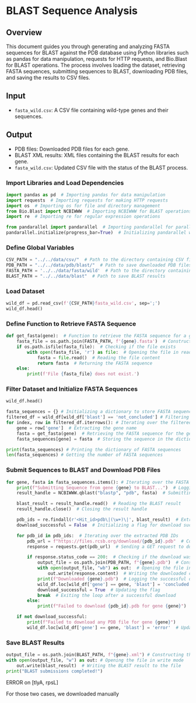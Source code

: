 <!-- ---
layout: default
title: BLAST Sequence Analysis
parent: Preprocess Index
nav_order: 11
--- -->

# BLAST Sequence Analysis

## Overview

This document guides you through generating and analyzing FASTA sequences for BLAST against the PDB database using Python libraries such as pandas for data manipulation, requests for HTTP requests, and Bio.Blast for BLAST operations. The process involves loading the dataset, retrieving FASTA sequences, submitting sequences to BLAST, downloading PDB files, and saving the results to CSV files.

## Input

- `fasta_wild.csv`: A CSV file containing wild-type genes and their sequences.

## Output

- PDB files: Downloaded PDB files for each gene.
- BLAST XML results: XML files containing the BLAST results for each gene.
- `fasta_wild.csv`: Updated CSV file with the status of the BLAST process.

### Import Libraries and Load Dependencies

```python
import pandas as pd  # Importing pandas for data manipulation
import requests  # Importing requests for making HTTP requests
import os  # Importing os for file and directory management
from Bio.Blast import NCBIWWW  # Importing NCBIWWW for BLAST operations
import re  # Importing re for regular expression operations

from pandarallel import pandarallel  # Importing pandarallel for parallel processing
pandarallel.initialize(progress_bar=True)  # Initializing pandarallel with a progress bar
```

### Define Global Variables

```python
CSV_PATH = "../../data/csv/"  # Path to the directory containing CSV files
PDB_PATH = "../../data/pdb/blast/"  # Path to save downloaded PDB files
FASTA_PATH = '../../data/fasta/wild'  # Path to the directory containing FASTA files
BLAST_PATH = "../../data/blast"  # Path to save BLAST results
```

### Load Dataset

```python
wild_df = pd.read_csv(f'{CSV_PATH}fasta_wild.csv', sep=';')
wild_df.head()
```

### Define Function to Retrieve FASTA Sequence

```python
def get_fasta(gene):  # Function to retrieve the FASTA sequence for a given gene
    fasta_file = os.path.join(FASTA_PATH, f'{gene}.fasta')  # Constructing the file path for the FASTA file
    if os.path.isfile(fasta_file):  # Checking if the file exists
        with open(fasta_file, 'r') as file:  # Opening the file in read mode
            fasta = file.read()  # Reading the file content
            return fasta  # Returning the FASTA sequence
    else:
        print(f'File {fasta_file} does not exist.')
```

### Filter Dataset and Initialize FASTA Sequences

```python
wild_df.head()

fasta_sequences = {} # Initializing a dictionary to store FASTA sequences
filtered_df = wild_df[wild_df['blast'] == 'not_concluded'] # Filtering rows where the blast status is 'not_concluded'
for index, row in filtered_df.iterrows(): # Iterating over the filtered rows
    gene = row['gene']  # Extracting the gene name
    fasta = get_fasta(gene)  # Retrieving the FASTA sequence for the gene
    fasta_sequences[gene] = fasta  # Storing the sequence in the dictionary

print(fasta_sequences) # Printing the dictionary of FASTA sequences
len(fasta_sequences) # Getting the number of FASTA sequences
```

### Submit Sequences to BLAST and Download PDB Files

```python
for gene, fasta in fasta_sequences.items(): # Iterating over the FASTA sequences
    print(f"Submitting Sequence from gene {gene} to BLAST...")  # Logging the BLAST submission
    result_handle = NCBIWWW.qblast("blastp", "pdb", fasta)  # Submitting the sequence to BLAST (protein to PDB database)

    blast_result = result_handle.read()  # Reading the BLAST result
    result_handle.close()  # Closing the result handle

    pdb_ids = re.findall(r'<Hit_id>pdb\|(\w+)\|', blast_result)  # Extracting PDB IDs from the result using regex
    download_successful = False  # Initializing a flag for download success

    for pdb_id in pdb_ids:  # Iterating over the extracted PDB IDs
        pdb_url = f"https://files.rcsb.org/download/{pdb_id}.pdb"  # Constructing the URL for the PDB file
        response = requests.get(pdb_url)  # Sending a GET request to download the PDB file

        if response.status_code == 200:  # Checking if the download was successful
            output_file = os.path.join(PDB_PATH, f"{gene}.pdb")  # Constructing the output file path
            with open(output_file, "wb") as out:  # Opening the file in write-binary mode
                out.write(response.content)  # Writing the downloaded content to the file
            print(f"Downloaded {gene}.pdb")  # Logging the successful download
            wild_df.loc[wild_df['gene'] == gene, 'blast'] = 'concluded'  # Updating the blast status in the DataFrame
            download_successful = True  # Updating the flag
            break  # Exiting the loop after a successful download
        else:
            print(f"Failed to download {pdb_id}.pdb for gene {gene}")

    if not download_successful:
        print(f"Failed to download any PDB file for gene {gene}")
        wild_df.loc[wild_df['gene'] == gene, 'blast'] = 'error'  # Updating the blast status in the DataFrame
```

### Save BLAST Results

```python
output_file = os.path.join(BLAST_PATH, f"{gene}.xml") # Constructing the output file path for the BLAST result
with open(output_file, "w") as out: # Opening the file in write mode
    out.write(blast_result)  # Writing the BLAST result to the file
print("BLAST submissions completed!")
```

ERROR on [tlyA, rpsL]

For those two cases, we downloaded manually